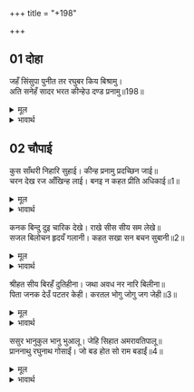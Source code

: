+++
title = "+198"

+++


## 01 दोहा
जहँ सिंसुपा पुनीत तर रघुबर किय बिश्रामु।  
अति सनेहँ सादर भरत कीन्हेउ दण्ड प्रनामु॥198॥  

<details><summary>मूल</summary>

जहँ सिंसुपा पुनीत तर रघुबर किय बिश्रामु।  
अति सनेहँ सादर भरत कीन्हेउ दण्ड प्रनामु॥198॥  
</details>

<details><summary>भावार्थ</summary>

जहाँ पवित्र अशोक के वृक्ष के नीचे श्री रामजी ने विश्राम किया था। भरतजी ने वहाँ अत्यन्त प्रेम से आदरपूर्वक दण्डवत प्रणाम किया॥198॥  
</details>





## 02 चौपाई
कुस साँथरी निहारि सुहाई। कीन्ह प्रनामु प्रदच्छिन जाई॥  
चरन देख रज आँखिन्ह लाई। बनइ न कहत प्रीति अधिकाई॥1॥  

<details><summary>मूल</summary>

कुस साँथरी निहारि सुहाई। कीन्ह प्रनामु प्रदच्छिन जाई॥  
चरन देख रज आँखिन्ह लाई। बनइ न कहत प्रीति अधिकाई॥1॥  
</details>

<details><summary>भावार्थ</summary>

कुशों की सुन्दर साथरी देखकर उसकी प्रदक्षिणा करके प्रणाम किया। श्री रामचन्द्रजी के चरण चिह्नों की रज आँखों में लगाई। (उस समय के) प्रेम की अधिकता कहते नहीं बनती॥1॥  
</details>

कनक बिन्दु दुइ चारिक देखे। राखे सीस सीय सम लेखे॥  
सजल बिलोचन हृदयँ गलानी। कहत सखा सन बचन सुबानी॥2॥  

<details><summary>मूल</summary>

कनक बिन्दु दुइ चारिक देखे। राखे सीस सीय सम लेखे॥  
सजल बिलोचन हृदयँ गलानी। कहत सखा सन बचन सुबानी॥2॥  
</details>

<details><summary>भावार्थ</summary>

भरतजी ने दो-चार स्वर्णबिन्दु (सोने के कण या तारे आदि जो सीताजी के गहने-कपडों से गिर पडे थे) देखे तो उनको सीताजी के समान समझकर सिर पर रख लिया। उनके नेत्र (प्रेमाश्रु के) जल से भरे हैं और हृदय में ग्लानि भरी है। वे सखा से सुन्दर वाणी में ये वचन बोले-॥2॥  
</details>

श्रीहत सीय बिरहँ दुतिहीना। जथा अवध नर नारि बिलीना॥  
पिता जनक देउँ पटतर केही। करतल भोगु जोगु जग जेही॥3॥  

<details><summary>मूल</summary>

श्रीहत सीय बिरहँ दुतिहीना। जथा अवध नर नारि बिलीना॥  
पिता जनक देउँ पटतर केही। करतल भोगु जोगु जग जेही॥3॥  
</details>

<details><summary>भावार्थ</summary>

ये स्वर्ण के कण या तारे भी सीताजी के विरह से ऐसे श्रीहत (शोभाहीन) एवं कान्तिहीन हो रहे हैं, जैसे (राम वियोग में) अयोध्या के नर-नारी विलीन (शोक के कारण क्षीण) हो रहे हैं। जिन सीताजी के पिता राजा जनक हैं, इस जगत में भोग और योग दोनों ही जिनकी मुट्ठी में हैं, उन जनकजी को मैं किसकी उपमा दूँ?॥3॥  
</details>

ससुर भानुकुल भानु भुआलू। जेहि सिहात अमरावतिपालू॥  
प्राननाथु रघुनाथ गोसाईं। जो बड होत सो राम बडाईं॥4॥  

<details><summary>मूल</summary>

ससुर भानुकुल भानु भुआलू। जेहि सिहात अमरावतिपालू॥  
प्राननाथु रघुनाथ गोसाईं। जो बड होत सो राम बडाईं॥4॥  
</details>

<details><summary>भावार्थ</summary>

सूर्यकुल के सूर्य राजा दशरथजी जिनके ससुर हैं, जिनको अमरावती के स्वामी इन्द्र भी सिहाते थे। (ईर्षापूर्वक उनके जैसा ऐश्वर्य और प्रताप पाना चाहते थे) और प्रभु श्री रघुनाथजी जिनके प्राणनाथ हैं, जो इतने बडे हैं कि जो कोई भी बडा होता है, वह श्री रामचन्द्रजी की (दी हुई) बडाई से ही होता है॥4॥  
</details>

